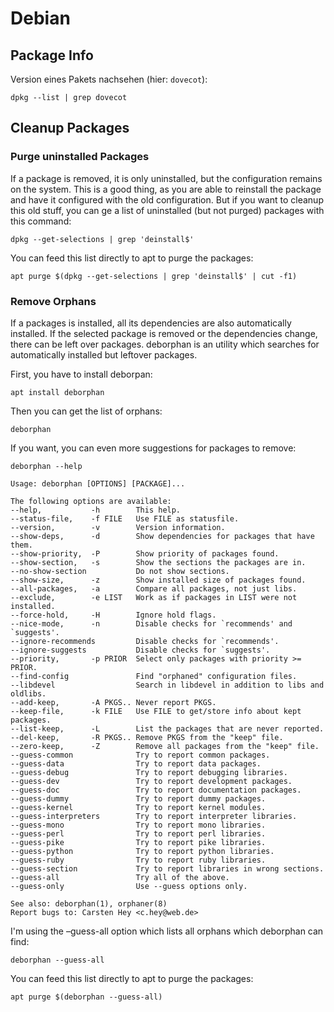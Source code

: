 # Debian

## Package Info

Version eines Pakets nachsehen (hier: `dovecot`):
```
dpkg --list | grep dovecot
```

## Cleanup Packages
### Purge uninstalled Packages

If a package is removed, it is only uninstalled, but the configuration remains on the system. This is a good thing, as you are able to reinstall the package and have it configured with the old configuration. But if you want to cleanup this old stuff, you can ge a list of uninstalled (but not purged) packages with this command:

```
dpkg --get-selections | grep 'deinstall$'
```

You can feed this list directly to apt to purge the packages:

```
apt purge $(dpkg --get-selections | grep 'deinstall$' | cut -f1)
```

### Remove Orphans

If a packages is installed, all its dependencies are also automatically installed. If the selected package is removed or the dependencies change, there can be left over packages. deborphan is an utility which searches for automatically installed but leftover packages.

First, you have to install deborpan:

```
apt install deborphan
```

Then you can get the list of orphans:

```
deborphan
```

If you want, you can even more suggestions for packages to remove:

```
deborphan --help

Usage: deborphan [OPTIONS] [PACKAGE]...

The following options are available:
--help,           -h        This help.
--status-file,    -f FILE   Use FILE as statusfile.
--version,        -v        Version information.
--show-deps,      -d        Show dependencies for packages that have them.
--show-priority,  -P        Show priority of packages found.
--show-section,   -s        Show the sections the packages are in.
--no-show-section           Do not show sections.
--show-size,      -z        Show installed size of packages found.
--all-packages,   -a        Compare all packages, not just libs.
--exclude,        -e LIST   Work as if packages in LIST were not installed.
--force-hold,     -H        Ignore hold flags.
--nice-mode,      -n        Disable checks for `recommends' and `suggests'.
--ignore-recommends         Disable checks for `recommends'.
--ignore-suggests           Disable checks for `suggests'.
--priority,       -p PRIOR  Select only packages with priority >= PRIOR.
--find-config               Find "orphaned" configuration files.
--libdevel                  Search in libdevel in addition to libs and oldlibs.
--add-keep,       -A PKGS.. Never report PKGS.
--keep-file,      -k FILE   Use FILE to get/store info about kept packages.
--list-keep,      -L        List the packages that are never reported.
--del-keep,       -R PKGS.. Remove PKGS from the "keep" file.
--zero-keep,      -Z        Remove all packages from the "keep" file.
--guess-common              Try to report common packages.
--guess-data                Try to report data packages.
--guess-debug               Try to report debugging libraries.
--guess-dev                 Try to report development packages.
--guess-doc                 Try to report documentation packages.
--guess-dummy               Try to report dummy packages.
--guess-kernel              Try to report kernel modules.
--guess-interpreters        Try to report interpreter libraries.
--guess-mono                Try to report mono libraries.
--guess-perl                Try to report perl libraries.
--guess-pike                Try to report pike libraries.
--guess-python              Try to report python libraries.
--guess-ruby                Try to report ruby libraries.
--guess-section             Try to report libraries in wrong sections.
--guess-all                 Try all of the above.
--guess-only                Use --guess options only.

See also: deborphan(1), orphaner(8)
Report bugs to: Carsten Hey <c.hey@web.de>
```

I'm using the –guess-all option which lists all orphans which deborphan can find:

```
deborphan --guess-all
```

You can feed this list directly to apt to purge the packages:

```
apt purge $(deborphan --guess-all)
```
